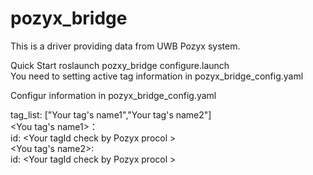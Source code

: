 # pozyx_bridge
This is a driver providing data from UWB Pozyx system. 

Quick Start 
roslaunch pozxy_bridge configure.launch  
You need to setting active tag information in pozyx_bridge_config.yaml  

Configur information in pozyx_bridge_config.yaml  

tag_list: ["Your tag's name1","Your tag's name2"]  
<You tag's name1>：  
id: \<Your tagId check by Pozyx procol \>  
<You tag's name2>:    
id:  \<Your tagId check by Pozyx procol \> 
